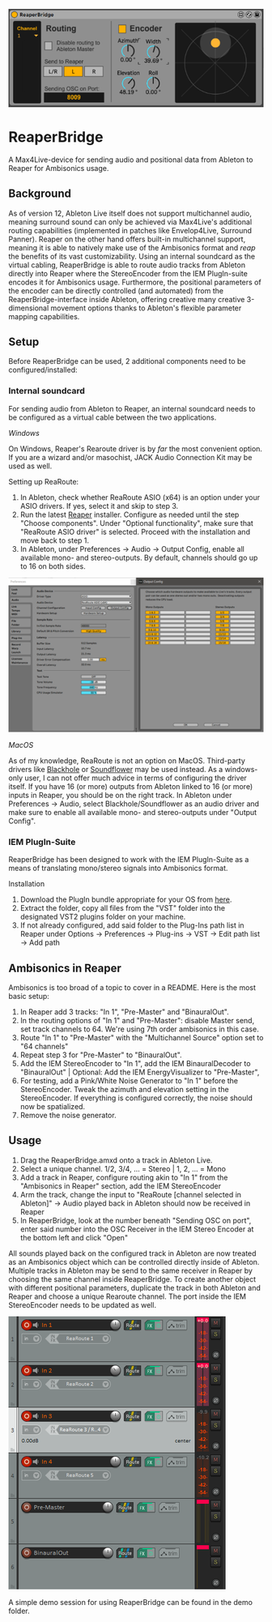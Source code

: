 ![Interface](./images/interface.png)

# ReaperBridge

A Max4Live-device for sending audio and positional data from Ableton to Reaper for Ambisonics usage.

## Background

As of version 12, Ableton Live itself does not support multichannel audio, meaning surround sound can only be achieved via Max4Live's additional routing capabilities (implemented in patches like Envelop4Live, Surround Panner). Reaper on the other hand offers built-in multichannel support, meaning it is able to natively make use of the Ambisonics format and *reap* the benefits of its vast customizability. Using an internal soundcard as the virtual cabling, ReaperBridge is able to route audio tracks  from Ableton directly into Reaper where the StereoEncoder from the IEM PlugIn-suite encodes it for Ambisonics usage. Furthermore, the positional parameters of the encoder can be directly controlled (and automated) from the ReaperBridge-interface inside Ableton, offering creative many creative 3-dimensional movement options thanks to Ableton's flexible parameter mapping capabilities.

## Setup

Before ReaperBridge can be used, 2 additional components need to be configured/installed:

### Internal soundcard

For sending audio from Ableton to Reaper, an internal soundcard needs to be configured as a virtual cable between the two applications. 

*Windows*

On Windows, Reaper's Rearoute driver is by *far* the most convenient option. If you are a wizard and/or masochist, JACK Audio Connection Kit may be used as well.

Setting up ReaRoute:
1. In Ableton, check whether ReaRoute ASIO (x64) is an option under your ASIO drivers. If yes, select it and skip to step 3.
2. Run the latest [Reaper](https://www.reaper.fm/download.php) installer. Configure as needed until the step "Choose components". Under "Optional functionality", make sure that "ReaRoute ASIO driver" is selected. Proceed with the installation and move back to step 1.
3. In Ableton, under Preferences -> Audio -> Output Config, enable all available mono- and stereo-outputs. By default, channels should go up to 16 on both sides.

![Ableton drivers](./images/abletonDriver.png)

*MacOS*

As of my knowledge, ReaRoute is not an option on MacOS. Third-party drivers like [Blackhole](https://github.com/ExistentialAudio/BlackHole/tree/master) or [Soundflower](https://github.com/mattingalls/Soundflower) may be used instead. As a windows-only user, I can not offer much advice in terms of configuring the driver itself. If you have 16 (or more) outputs from Ableton linked to 16 (or more) inputs in Reaper, you should be on the right track.
In Ableton under Preferences -> Audio, select Blackhole/Soundflower as an audio driver and make sure to enable all available mono- and stereo-outputs under "Output Config".

### IEM PlugIn-Suite

ReaperBridge has been designed to work with the IEM PlugIn-Suite as a means of translating mono/stereo signals into Ambisonics format.

Installation
1. Download the PlugIn bundle appropriate for your OS from [here](https://plugins.iem.at/download/).
2. Extract the folder, copy all files from the "VST" folder into the designated VST2 plugins folder on your machine.
3. If not already configured, add said folder to the Plug-Ins path list in Reaper under Options -> Preferences -> Plug-ins -> VST -> Edit path list -> Add path

## Ambisonics in Reaper

Ambisonics is too broad of a topic to cover in a README. Here is the most basic setup:
1. In Reaper add 3 tracks: "In 1", "Pre-Master" and "BinauralOut".
2. In the routing options of "In 1" and "Pre-Master": disable Master send, set track channels to 64. We're using 7th order ambisonics in this case.
3. Route "In 1" to "Pre-Master" with the "Multichannel Source" option set to "64 channels"
4. Repeat step 3 for "Pre-Master" to "BinauralOut".
5. Add the IEM StereoEncoder to "In 1", add the IEM BinauralDecoder to "BinauralOut" | Optional: Add the IEM EnergyVisualizer to "Pre-Master", 
6. For testing, add a Pink/White Noise Generator to "In 1" before the StereoEncoder. Tweak the azimuth and elevation setting in the StereoEncoder. If everything is configured correctly, the noise should now be spatialized.
7. Remove the noise generator.

## Usage

1. Drag the ReaperBridge.amxd onto a track in Ableton Live.
2. Select a unique channel. 1/2, 3/4, ... = Stereo | 1, 2, ... = Mono
3. Add a track in Reaper, configure routing akin to "In 1" from the "Ambisonics in Reaper" section, add the IEM StereoEncoder
4. Arm the track, change the input to "ReaRoute [channel selected in Ableton]" -> Audio played back in Ableton should now be received in Reaper
5. In ReaperBridge, look at the number beneath "Sending OSC on port", enter said number into the OSC Receiver in the IEM Stereo Encoder at the bottom left and click "Open"


All sounds played back on the configured track in Ableton are now treated as an Ambisonics object which can be controlled directly inside of Ableton. Multiple tracks in Ableton may be send to the same receiver in Reaper by choosing the same channel inside ReaperBridge. To create another object with different positional parameters, duplicate the track in both Ableton and Reaper and choose a unique Rearoute channel. The port inside the IEM StereoEncoder needs to be updated as well.

![Example Routing](./images/exampleRouting.png)

A simple demo session for using ReaperBridge can be found in the demo folder.